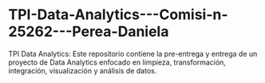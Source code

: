 # TPI-Data-Analytics---Comisi-n-25262---Perea-Daniela
TPI Data Analytics: Este repositorio contiene la pre-entrega y entrega de un proyecto de Data Analytics enfocado en limpieza, transformación, integración, visualización y análisis de datos.
